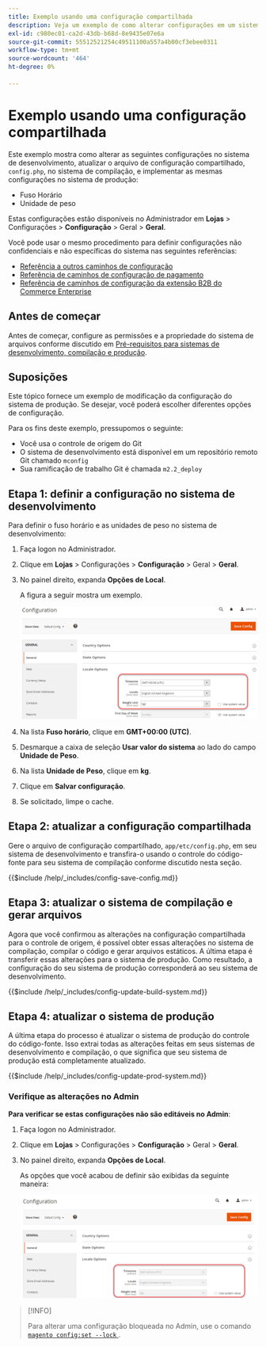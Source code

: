 ```yaml
---
title: Exemplo usando uma configuração compartilhada
description: Veja um exemplo de como alterar configurações em um sistema de desenvolvimento com um arquivo de configuração compartilhado.
exl-id: c980ec01-ca2d-43db-b68d-8e9435e07e6a
source-git-commit: 55512521254c49511100a557a4b00cf3ebee0311
workflow-type: tm+mt
source-wordcount: '464'
ht-degree: 0%

---
```


# Exemplo usando uma configuração compartilhada

Este exemplo mostra como alterar as seguintes configurações no sistema de desenvolvimento, atualizar o arquivo de configuração compartilhado, `config.php`, no sistema de compilação, e implementar as mesmas configurações no sistema de produção:

- Fuso Horário
- Unidade de peso

Estas configurações estão disponíveis no Administrador em **Lojas** > Configurações > **Configuração** > Geral > **Geral**.

Você pode usar o mesmo procedimento para definir configurações não confidenciais e não específicas do sistema nas seguintes referências:

- [Referência a outros caminhos de configuração](../reference/config-reference-general.md)
- [Referência de caminhos de configuração de pagamento](../reference/config-reference-payment.md)
- [Referência de caminhos de configuração da extensão B2B do Commerce Enterprise](../reference/config-reference-b2b.md)

## Antes de começar

Antes de começar, configure as permissões e a propriedade do sistema de arquivos conforme discutido em [Pré-requisitos para sistemas de desenvolvimento, compilação e produção](../deployment/prerequisites.md).

## Suposições

Este tópico fornece um exemplo de modificação da configuração do sistema de produção. Se desejar, você poderá escolher diferentes opções de configuração.

Para os fins deste exemplo, pressupomos o seguinte:

- Você usa o controle de origem do Git
- O sistema de desenvolvimento está disponível em um repositório remoto Git chamado `mconfig`
- Sua ramificação de trabalho Git é chamada `m2.2_deploy`

## Etapa 1: definir a configuração no sistema de desenvolvimento

Para definir o fuso horário e as unidades de peso no sistema de desenvolvimento:

1. Faça logon no Administrador.
1. Clique em **Lojas** > Configurações > **Configuração** > Geral > **Geral**.
1. No painel direito, expanda **Opções de Local**.

   A figura a seguir mostra um exemplo.

   ![Definir opções de localidade no sistema de desenvolvimento](../../assets/configuration/split-deploy-set-locale.png)

1. Na lista **Fuso horário**, clique em **GMT+00:00 (UTC)**.
1. Desmarque a caixa de seleção **Usar valor do sistema** ao lado do campo **Unidade de Peso**.
1. Na lista **Unidade de Peso**, clique em **kg**.
1. Clique em **Salvar configuração**.
1. Se solicitado, limpe o cache.

## Etapa 2: atualizar a configuração compartilhada

Gere o arquivo de configuração compartilhado, `app/etc/config.php`, em seu sistema de desenvolvimento e transfira-o usando o controle do código-fonte para seu sistema de compilação conforme discutido nesta seção.

{{$include /help/_includes/config-save-config.md}}

## Etapa 3: atualizar o sistema de compilação e gerar arquivos

Agora que você confirmou as alterações na configuração compartilhada para o controle de origem, é possível obter essas alterações no sistema de compilação, compilar o código e gerar arquivos estáticos. A última etapa é transferir essas alterações para o sistema de produção. Como resultado, a configuração do seu sistema de produção corresponderá ao seu sistema de desenvolvimento.

{{$include /help/_includes/config-update-build-system.md}}

## Etapa 4: atualizar o sistema de produção

A última etapa do processo é atualizar o sistema de produção do controle do código-fonte. Isso extrai todas as alterações feitas em seus sistemas de desenvolvimento e compilação, o que significa que seu sistema de produção está completamente atualizado.

{{$include /help/_includes/config-update-prod-system.md}}

### Verifique as alterações no Admin

**Para verificar se estas configurações não são editáveis no Admin**:

1. Faça logon no Administrador.
1. Clique em **Lojas** > Configurações > **Configuração** > Geral > **Geral**.
1. No painel direito, expanda **Opções de Local**.

   As opções que você acabou de definir são exibidas da seguinte maneira:

   ![Opções de configuração não editáveis no Admin](../../assets/configuration/split-deploy-not-editable.png)

>[!INFO]
>
>Para alterar uma configuração bloqueada no Admin, use o comando [`magento config:set --lock` ](../cli/set-configuration-values.md).

<!-- Last updated from includes: 2024-07-18 15:50:54 -->
